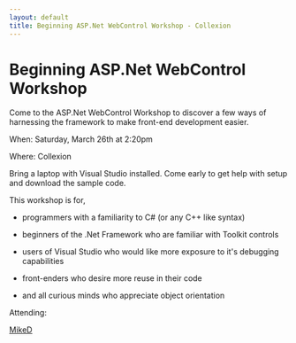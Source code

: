 ```yaml
---
layout: default
title: Beginning ASP.Net WebControl Workshop - Collexion
---
```


# Beginning ASP.Net WebControl Workshop

Come to the ASP.Net WebControl Workshop to discover a few ways of harnessing the framework to make front-end development easier.

When: Saturday, March 26th at 2:20pm

Where: Collexion

Bring a laptop with Visual Studio installed.  Come early to get help with setup and download the sample code.

This workshop is for,

- programmers with a familiarity to C# (or any C++ like syntax)

- beginners of the .Net Framework who are familiar with Toolkit controls

- users of Visual Studio who would like more exposure to it's debugging capabilities

- front-enders who desire more reuse in their code

- and all curious minds who appreciate object orientation

Attending:

[MikeD](-user:mikedillion.html)